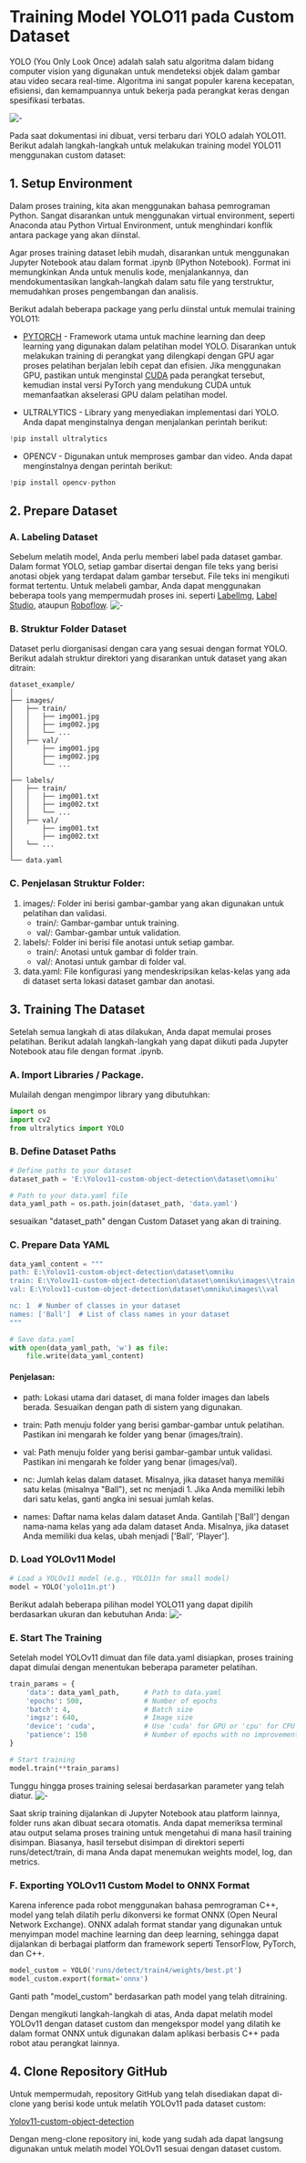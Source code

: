 # Training Model YOLO11 pada Custom Dataset
YOLO (You Only Look Once) adalah salah satu algoritma dalam bidang computer vision yang digunakan untuk mendeteksi objek dalam gambar atau video secara real-time. Algoritma ini sangat populer karena kecepatan, efisiensi, dan kemampuannya untuk bekerja pada perangkat keras dengan spesifikasi terbatas.

![-](../images/yolo11_custom/ultralytics.png)

Pada saat dokumentasi ini dibuat, versi terbaru dari YOLO adalah YOLO11. Berikut adalah langkah-langkah untuk melakukan training model YOLO11 menggunakan custom dataset:

## 1. Setup Environment
Dalam proses training, kita akan menggunakan bahasa pemrograman Python. Sangat disarankan untuk menggunakan virtual environment, seperti Anaconda atau Python Virtual Environment, untuk menghindari konflik antara package yang akan diinstal.

Agar proses training dataset lebih mudah, disarankan untuk menggunakan Jupyter Notebook atau dalam format .ipynb (IPython Notebook). Format ini memungkinkan Anda untuk menulis kode, menjalankannya, dan mendokumentasikan langkah-langkah dalam satu file yang terstruktur, memudahkan proses pengembangan dan analisis.

Berikut adalah beberapa package yang perlu diinstal untuk memulai training YOLO11:

- [PYTORCH](https://pytorch.org) - Framework utama untuk machine learning dan deep learning yang digunakan dalam pelatihan model YOLO. Disarankan untuk melakukan training di perangkat yang dilengkapi dengan GPU agar proses pelatihan berjalan lebih cepat dan efisien. Jika menggunakan GPU, pastikan untuk menginstal [CUDA](../INSTALL/cuda_and_cudnn.md) pada perangkat tersebut, kemudian instal versi PyTorch yang mendukung CUDA untuk memanfaatkan akselerasi GPU dalam pelatihan model.

- ULTRALYTICS - Library yang menyediakan implementasi dari YOLO. Anda dapat menginstalnya dengan menjalankan perintah berikut:
```py
!pip install ultralytics
```     

- OPENCV - Digunakan untuk memproses gambar dan video. Anda dapat menginstalnya dengan perintah berikut:
```py
!pip install opencv-python
```

## 2. Prepare Dataset
### A. Labeling Dataset
Sebelum melatih model, Anda perlu memberi label pada dataset gambar. Dalam format YOLO, setiap gambar disertai dengan file teks yang berisi anotasi objek yang terdapat dalam gambar tersebut. File teks ini mengikuti format tertentu. Untuk melabeli gambar, Anda dapat menggunakan beberapa tools yang mempermudah proses ini. seperti [LabelImg](https://github.com/HumanSignal/labelImg.git), [Label Studio](https://labelstud.io), ataupun [Roboflow](https://roboflow.com).
![-](../images/yolo11_custom/labeling.png)

### B. Struktur Folder Dataset
Dataset perlu diorganisasi dengan cara yang sesuai dengan format YOLO. Berikut adalah struktur direktori yang disarankan untuk dataset yang akan ditrain:
```
dataset_example/
│
├── images/
│   ├── train/
│   │   ├── img001.jpg
│   │   ├── img002.jpg
│   │   └── ...
│   ├── val/
│       ├── img001.jpg
│       ├── img002.jpg
│       └── ... 
│        
├── labels/
│   ├── train/
│   │   ├── img001.txt
│   │   ├── img002.txt
│   │   └── ...
│   ├── val/
│       ├── img001.txt
│       ├── img002.txt
│	└── ...
│       
└── data.yaml
```
### C. Penjelasan Struktur Folder:
1. images/: Folder ini berisi gambar-gambar yang akan digunakan untuk pelatihan dan validasi.
    - train/: Gambar-gambar untuk training.
    - val/: Gambar-gambar untuk validation.
2. labels/: Folder ini berisi file anotasi untuk setiap gambar.
    - train/: Anotasi untuk gambar di folder train.
    - val/: Anotasi untuk gambar di folder val.
3. data.yaml: File konfigurasi yang mendeskripsikan kelas-kelas yang ada di dataset serta lokasi dataset gambar dan anotasi.

## 3. Training The Dataset
Setelah semua langkah di atas dilakukan, Anda dapat memulai proses pelatihan. Berikut adalah langkah-langkah yang dapat diikuti pada Jupyter Notebook atau file dengan format .ipynb.

### A. Import Libraries / Package.
Mulailah dengan mengimpor library yang dibutuhkan:
```py
import os
import cv2
from ultralytics import YOLO
```

### B. Define Dataset Paths
```py
# Define paths to your dataset
dataset_path = 'E:\Yolov11-custom-object-detection\dataset\omniku'

# Path to your data.yaml file
data_yaml_path = os.path.join(dataset_path, 'data.yaml')
```
sesuaikan "dataset_path" dengan Custom Dataset yang akan di training.

### C. Prepare Data YAML
```py
data_yaml_content = """
path: E:\Yolov11-custom-object-detection\dataset\omniku
train: E:\Yolov11-custom-object-detection\dataset\omniku\images\\train
val: E:\Yolov11-custom-object-detection\dataset\omniku\images\\val

nc: 1  # Number of classes in your dataset
names: ['Ball']  # List of class names in your dataset
"""

# Save data.yaml
with open(data_yaml_path, 'w') as file:
    file.write(data_yaml_content)
```
#### Penjelasan:
- path: Lokasi utama dari dataset, di mana folder images dan labels berada. Sesuaikan dengan path di sistem yang digunakan.

- train: Path menuju folder yang berisi gambar-gambar untuk pelatihan. Pastikan ini mengarah ke folder yang benar (images/train).

- val: Path menuju folder yang berisi gambar-gambar untuk validasi. Pastikan ini mengarah ke folder yang benar (images/val).

- nc: Jumlah kelas dalam dataset. Misalnya, jika dataset hanya memiliki satu kelas (misalnya "Ball"), set nc menjadi 1. Jika Anda memiliki lebih dari satu kelas, ganti angka ini sesuai jumlah kelas.

- names: Daftar nama kelas dalam dataset Anda. Gantilah ['Ball'] dengan nama-nama kelas yang ada dalam dataset Anda. Misalnya, jika dataset Anda memiliki dua kelas, ubah menjadi ['Ball', 'Player'].

### D. Load YOLOv11 Model
```py
# Load a YOLOv11 model (e.g., YOLO11n for small model)
model = YOLO('yolo11n.pt')
```
Berikut adalah beberapa pilihan model YOLO11 yang dapat dipilih berdasarkan ukuran dan kebutuhan Anda:
![-](../images/yolo11_custom/model_comp.png)

### E. Start The Training
Setelah model YOLOv11 dimuat dan file data.yaml disiapkan, proses training dapat dimulai dengan menentukan beberapa parameter pelatihan.
```py
train_params = {
    'data': data_yaml_path,      # Path to data.yaml
    'epochs': 500,               # Number of epochs
    'batch': 4,                  # Batch size
    'imgsz': 640,                # Image size
    'device': 'cuda',            # Use 'cuda' for GPU or 'cpu' for CPU
    'patience': 150              # Number of epochs with no improvement to wait before stopping
}

# Start training
model.train(**train_params)
```
Tunggu hingga proses training selesai berdasarkan parameter yang telah diatur.
![-](../images/yolo11_custom/training.png)

Saat skrip training dijalankan di Jupyter Notebook atau platform lainnya, folder runs akan dibuat secara otomatis. Anda dapat memeriksa terminal atau output selama proses training untuk mengetahui di mana hasil training disimpan. Biasanya, hasil tersebut disimpan di direktori seperti runs/detect/train, di mana Anda dapat menemukan weights model, log, dan metrics.

### F. Exporting YOLOv11 Custom Model to ONNX Format
Karena inference pada robot menggunakan bahasa pemrograman C++, model yang telah dilatih perlu dikonversi ke format ONNX (Open Neural Network Exchange). ONNX adalah format standar yang digunakan untuk menyimpan model machine learning dan deep learning, sehingga dapat dijalankan di berbagai platform dan framework seperti TensorFlow, PyTorch, dan C++.
```py
model_custom = YOLO('runs/detect/train4/weights/best.pt')
model_custom.export(format='onnx')
```
Ganti path "model_custom" berdasarkan path model yang telah ditraining.

Dengan mengikuti langkah-langkah di atas, Anda dapat melatih model YOLOv11 dengan dataset custom dan mengekspor model yang dilatih ke dalam format ONNX untuk digunakan dalam aplikasi berbasis C++ pada robot atau perangkat lainnya.

## 4. Clone Repository GitHub
Untuk mempermudah, repository GitHub yang telah disediakan dapat di-clone yang berisi kode untuk melatih YOLOv11 pada dataset custom:

[Yolov11-custom-object-detection](https://github.com/dsyahput/Yolov11-custom-object-detection.git)

Dengan meng-clone repository ini, kode yang sudah ada dapat langsung digunakan untuk melatih model YOLOv11 sesuai dengan dataset custom.

